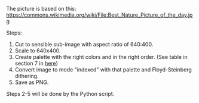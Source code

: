 The picture is based on this:
https://commons.wikimedia.org/wiki/File:Best_Nature_Picture_of_the_day.jpg

Steps:
1. Cut to sensible sub-image with aspect ratio of 640:400.
2. Scale to 640x400.
3. Create palette with the right colors and in the right order.
   (See table in section 7 in [here](https://files.waveshare.com/upload/f/f0/4.01inch-ePaper-F-Reference-Design.pdf))
4. Convert image to mode "indexed" with that palette and Floyd-Steinberg dithering.
5. Save as PNG.

Steps 2-5 will be done by the Python script.
